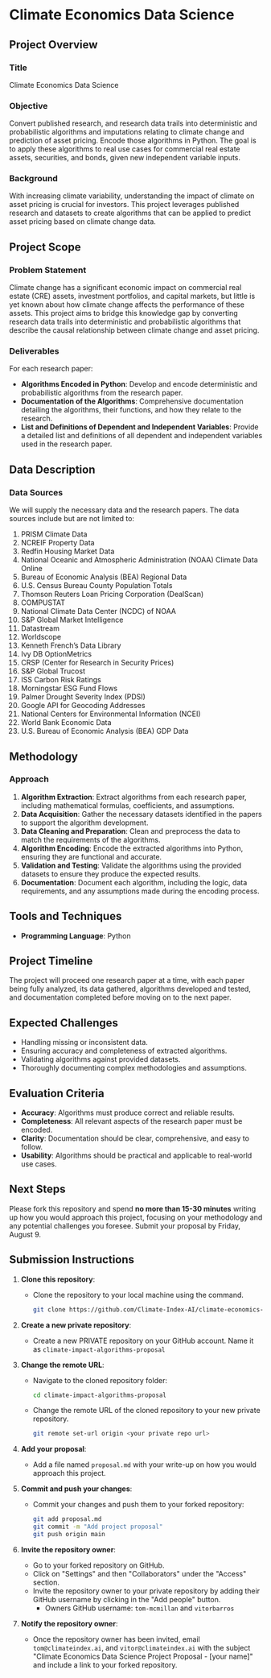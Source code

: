 # Climate Economics Data Science

## Project Overview

### Title

Climate Economics Data Science

### Objective

Convert published research, and research data trails into deterministic and probabilistic algorithms and imputations
relating to climate change and prediction of asset pricing. Encode those algorithms in Python. The goal is to apply
these algorithms to real use cases for commercial real estate assets, securities, and bonds, given new independent
variable inputs.

### Background

With increasing climate variability, understanding the impact of climate on asset pricing is crucial for investors. This
project leverages published research and datasets to create algorithms that can be applied to predict asset pricing
based on climate change data.

## Project Scope

### Problem Statement

Climate change has a significant economic impact on commercial real estate (CRE) assets, investment portfolios, and
capital markets, but little is yet known about how climate change affects the performance of these assets. This project
aims to bridge this knowledge gap by converting research data trails into deterministic and probabilistic algorithms
that describe the causal relationship between climate change and asset pricing.

### Deliverables

For each research paper:

- **Algorithms Encoded in Python**: Develop and encode deterministic and probabilistic algorithms from the research
  paper.
- **Documentation of the Algorithms**: Comprehensive documentation detailing the algorithms, their functions, and how
  they relate to the research.
- **List and Definitions of Dependent and Independent Variables**: Provide a detailed list and definitions of all
  dependent and independent variables used in the research paper.

## Data Description

### Data Sources

We will supply the necessary data and the research papers. The data sources include but are not limited to:

1. PRISM Climate Data
2. NCREIF Property Data
3. Redfin Housing Market Data
4. National Oceanic and Atmospheric Administration (NOAA) Climate Data Online
5. Bureau of Economic Analysis (BEA) Regional Data
6. U.S. Census Bureau County Population Totals
7. Thomson Reuters Loan Pricing Corporation (DealScan)
8. COMPUSTAT
9. National Climate Data Center (NCDC) of NOAA
10. S&P Global Market Intelligence
11. Datastream
12. Worldscope
13. Kenneth French’s Data Library
14. Ivy DB OptionMetrics
15. CRSP (Center for Research in Security Prices)
16. S&P Global Trucost
17. ISS Carbon Risk Ratings
18. Morningstar ESG Fund Flows
19. Palmer Drought Severity Index (PDSI)
20. Google API for Geocoding Addresses
21. National Centers for Environmental Information (NCEI)
22. World Bank Economic Data
23. U.S. Bureau of Economic Analysis (BEA) GDP Data

## Methodology

### Approach

1. **Algorithm Extraction**: Extract algorithms from each research paper, including mathematical formulas, coefficients,
   and assumptions.
2. **Data Acquisition**: Gather the necessary datasets identified in the papers to support the algorithm development.
3. **Data Cleaning and Preparation**: Clean and preprocess the data to match the requirements of the algorithms.
4. **Algorithm Encoding**: Encode the extracted algorithms into Python, ensuring they are functional and accurate.
5. **Validation and Testing**: Validate the algorithms using the provided datasets to ensure they produce the expected
   results.
6. **Documentation**: Document each algorithm, including the logic, data requirements, and any assumptions made during
   the encoding process.

## Tools and Techniques

- **Programming Language**: Python

## Project Timeline

The project will proceed one research paper at a time, with each paper being fully analyzed, its data gathered,
algorithms developed and tested, and documentation completed before moving on to the next paper.

## Expected Challenges

- Handling missing or inconsistent data.
- Ensuring accuracy and completeness of extracted algorithms.
- Validating algorithms against provided datasets.
- Thoroughly documenting complex methodologies and assumptions.

## Evaluation Criteria

- **Accuracy**: Algorithms must produce correct and reliable results.
- **Completeness**: All relevant aspects of the research paper must be encoded.
- **Clarity**: Documentation should be clear, comprehensive, and easy to follow.
- **Usability**: Algorithms should be practical and applicable to real-world use cases.

## Next Steps

Please fork this repository and spend **no more than 15-30 minutes** writing up how you would approach this project,
focusing on your methodology and any potential challenges you foresee. Submit your proposal by Friday, August 9.

## Submission Instructions

1. **Clone this repository**:
    - Clone the repository to your local machine using the command.
      ```bash
      git clone https://github.com/Climate-Index-AI/climate-economics-data-science.git climate-impact-algorithms-proposal
      ```

2. **Create a new private repository**:
    - Create a new PRIVATE repository on your GitHub account. Name it as `climate-impact-algorithms-proposal`

3. **Change the remote URL**:
    - Navigate to the cloned repository folder:
         ```bash
         cd climate-impact-algorithms-proposal
         ```
    - Change the remote URL of the cloned repository to your new private repository.
      ```bash
      git remote set-url origin <your private repo url>
      ```

4. **Add your proposal**:
    - Add a file named `proposal.md` with your write-up on how you would approach this project.

5. **Commit and push your changes**:
    - Commit your changes and push them to your forked repository:
      ```bash
      git add proposal.md
      git commit -m "Add project proposal"
      git push origin main
      ```

6. **Invite the repository owner**:
    - Go to your forked repository on GitHub.
    - Click on "Settings" and then "Collaborators" under the "Access" section.
    - Invite the repository owner to your private repository by adding their GitHub username by clicking in the "Add people" button.
        - Owners GitHub username: `tom-mcmillan` and `vitorbarros`

7. **Notify the repository owner**:
    - Once the repository owner has been invited, email `tom@climateindex.ai`, and `vitor@climateindex.ai` with the
      subject "Climate Economics Data Science Project Proposal - [your name]" and include a link to your forked
      repository.
